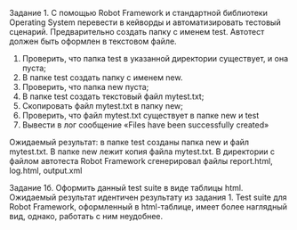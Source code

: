 Задание 1. C помощью Robot Framework и стандартной библиотеки Operating System перевести в кейворды и автоматизировать тестовый сценарий. Предварительно создать папку с именем test. Автотест должен быть оформлен в текстовом файле.
1.	Проверить, что папка test в указанной директории существует, и она пуста;
2.	В папке test создать папку с именем new.
3.	Проверить, что папка new пуста;
4.	В папке test создать текстовый файл mytest.txt;
5.	Скопировать файл mytest.txt в папку new;
6.	Проверить, что файл mytest.txt существует в папке new и test
7.	Вывести в лог сообщение  «Files have been successfully created»

Ожидаемый результат: в папке test созданы папка new и файл mytest.txt. В папке new лежит копия файла mytest.txt. В директории с файлом автотеста Robot Framework сгенерировал файлы report.html, log.html, output.xml

Задание 1б. Оформить данный test suite в виде таблицы html. Ожидаемый результат идентичен результату из задания 1. Test suite для Robot Framework, оформленный в html-таблице, имеет более наглядный вид, однако, работать с ним неудобнее.
